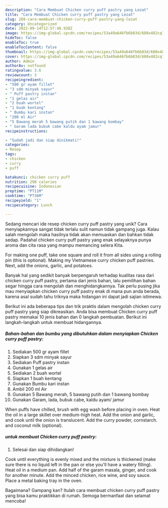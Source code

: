 ```yaml
---
description: "Cara Membuat Chicken curry puff pastry yang Lezat"
title: "Cara Membuat Chicken curry puff pastry yang Lezat"
slug: 269-cara-membuat-chicken-curry-puff-pastry-yang-lezat
category: Uncategorized
date: 2022-09-14T12:57:48.938Z
image: https://img-global.cpcdn.com/recipes/53a49a646fb6b83d/680x482cq70/chicken-curry-puff-pastry-foto-resep-utama.jpg
hideToc: false
enableToc: true
enableTocContent: false
thumbnail: https://img-global.cpcdn.com/recipes/53a49a646fb6b83d/680x482cq70/chicken-curry-puff-pastry-foto-resep-utama.jpg
cover: https://img-global.cpcdn.com/recipes/53a49a646fb6b83d/680x482cq70/chicken-curry-puff-pastry-foto-resep-utama.jpg
author: Admin
authorAv: notfound
ratingvalue: 3.6
reviewcount: 3
recipeingredient:
- "500 gr ayam fillet"
- "3 sdm minyak sayur"
- " Puff pastry instan"
- "1 gelas air"
- "2 buah wortel"
- "1 buah kentang"
- " Bumbu kari instan"
- "200 ml Air"
- "5 Bawang merah 5 bawang putih dan 1 bawang bombay"
- " Garam lada bubuk cabe kaldu ayam jamur"
recipeinstructions:

- "Sudah jadi dan siap dinikmati!"
categories:
- Resep
tags:
- chicken
- curry
- puff

katakunci: chicken curry puff 
nutrition: 298 calories
recipecuisine: Indonesian
preptime: "PT11M"
cooktime: "PT36M"
recipeyield: "1"
recipecategory: Lunch

---
```





Sedang mencari ide resep chicken curry puff pastry yang unik? Cara menyiapkannya sangat tidak terlalu sulit namun tidak gampang juga. Kalau salah mengolah maka hasilnya tidak akan memuaskan dan bahkan tidak sedap. Padahal chicken curry puff pastry yang enak selayaknya punya aroma dan cita rasa yang mampu memancing selera Kita.





For making one puff, take one square and roll it from all sides using a rolling pin (this is optional). Making my Vietnamese curry chicken puff pastries. Next, add the onions, garlic, and potatoes.

Banyak hal yang sedikit banyak berpengaruh terhadap kualitas rasa dari chicken curry puff pastry, pertama dari jenis bahan, lalu pemilihan bahan segar hingga cara mengolah dan menghidangkannya. Tak perlu pusing jika mau menyiapkan chicken curry puff pastry enak di mana pun anda berada, karena asal sudah tahu triknya maka hidangan ini dapat jadi sajian istimewa.






Berikut ini ada beberapa tips dan trik praktis dalam mengolah chicken curry puff pastry yang siap dikreasikan. Anda bisa membuat Chicken curry puff pastry memakai 10 jenis bahan dan 0 langkah pembuatan. Berikut ini langkah-langkah untuk membuat hidangannya.

<!--inarticleads1-->

##### Bahan-bahan dan bumbu yang dibutuhkan dalam menyiapkan Chicken curry puff pastry:

1. Sediakan 500 gr ayam fillet
1. Siapkan 3 sdm minyak sayur
1. Sediakan  Puff pastry instan
1. Gunakan 1 gelas air
1. Sediakan 2 buah wortel
1. Siapkan 1 buah kentang
1. Gunakan  Bumbu kari instan
1. Ambil 200 ml Air
1. Gunakan 5 Bawang merah, 5 bawang putih dan 1 bawang bombay
1. Gunakan  Garam, lada, bubuk cabe, kaldu ayam/ jamur


When puffs have chilled, brush with egg wash before placing in oven. Heat the oil in a large skillet over medium-high heat. Add the onion and garlic, and cook until the onion is translucent. Add the curry powder, cornstarch. and coconut milk (optional). 

<!--inarticleads2-->

#####  untuk membuat Chicken curry puff pastry:


1. Selesai dan siap dihidangkan!

Cook until everything is evenly mixed and the mixture is thickened (make sure there is no liquid left in the pan or else you&#39;ll have a watery filling). Heat oil in a medium pan. Add half of the garam masala, ginger, and cook for another minute. Add the minced chicken, rice wine, and soy sauce. Place a metal baking tray in the oven. 

Bagaimana? Gampang kan? Itulah cara membuat chicken curry puff pastry yang bisa kamu praktikkan di rumah. Semoga bermanfaat dan selamat mencoba!
